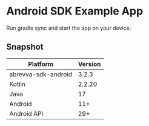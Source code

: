 # Android SDK Example App

Run gradle sync and start the app on your device.

## Snapshot

| Platform    | Version |
|-------------|---------|
| abrevva-sdk-android         | 3.2.3   | 
| Kotlin | 2.2.20     |
| Java     | 17     |
| Android     | 11+     |
| Android API | 29+     |


